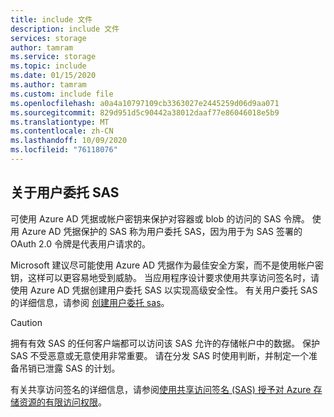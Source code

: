 ```yaml
---
title: include 文件
description: include 文件
services: storage
author: tamram
ms.service: storage
ms.topic: include
ms.date: 01/15/2020
ms.author: tamram
ms.custom: include file
ms.openlocfilehash: a0a4a10797109cb3363027e2445259d06d9aa071
ms.sourcegitcommit: 829d951d5c90442a38012daaf77e86046018e5b9
ms.translationtype: MT
ms.contentlocale: zh-CN
ms.lasthandoff: 10/09/2020
ms.locfileid: "76118076"
---
```

## <a name="about-the-user-delegation-sas"></a>关于用户委托 SAS

可使用 Azure AD 凭据或帐户密钥来保护对容器或 blob 的访问的 SAS 令牌。 使用 Azure AD 凭据保护的 SAS 称为用户委托 SAS，因为用于为 SAS 签署的 OAuth 2.0 令牌是代表用户请求的。

Microsoft 建议尽可能使用 Azure AD 凭据作为最佳安全方案，而不是使用帐户密钥，这样可以更容易地受到威胁。 当应用程序设计要求使用共享访问签名时，请使用 Azure AD 凭据创建用户委托 SAS 以实现高级安全性。 有关用户委托 SAS 的详细信息，请参阅 [创建用户委托 sas](/rest/api/storageservices/create-user-delegation-sas)。

> [!CAUTION]
> 拥有有效 SAS 的任何客户端都可以访问该 SAS 允许的存储帐户中的数据。 保护 SAS 不受恶意或无意使用非常重要。 请在分发 SAS 时使用判断，并制定一个准备吊销已泄露 SAS 的计划。

有关共享访问签名的详细信息，请参阅[使用共享访问签名 (SAS) 授予对 Azure 存储资源的有限访问权限](../articles/storage/common/storage-sas-overview.md)。

